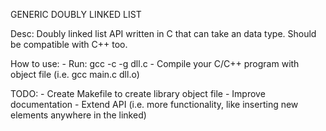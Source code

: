 GENERIC DOUBLY LINKED LIST

Desc:
    Doubly linked list API written in C that
can take an data type. Should be compatible with C++
too.

How to use:
    - Run: gcc -c -g dll.c
    - Compile your C/C++ program with object file
        (i.e. gcc main.c dll.o)

TODO:
    - Create Makefile to create library object file
    - Improve documentation
    - Extend API (i.e. more functionality, like inserting
        new elements anywhere in the linked)

